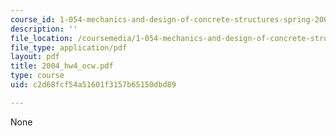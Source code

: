 ```yaml
---
course_id: 1-054-mechanics-and-design-of-concrete-structures-spring-2004
description: ''
file_location: /coursemedia/1-054-mechanics-and-design-of-concrete-structures-spring-2004/c2d68fcf54a51601f3157b65150dbd89_2004_hw4_ocw.pdf
file_type: application/pdf
layout: pdf
title: 2004_hw4_ocw.pdf
type: course
uid: c2d68fcf54a51601f3157b65150dbd89

---
```

None